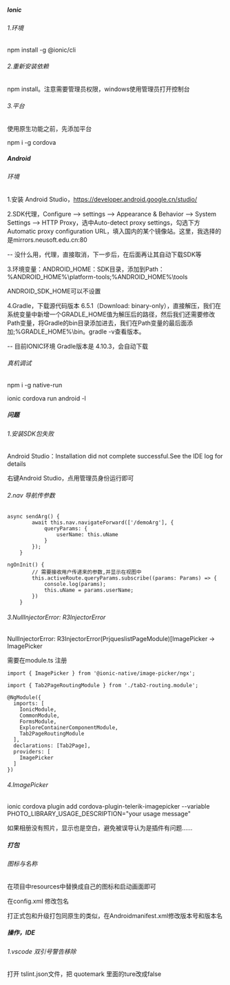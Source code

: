 ##### Ionic

###### 1.环境

npm install -g @ionic/cli



###### 2.重新安装依赖

npm install。注意需要管理员权限，windows使用管理员打开控制台



###### 3.平台

使用原生功能之前，先添加平台

npm i -g cordova





##### Android

###### 环境

1.安装 Android Studio，https://developer.android.google.cn/studio/

2.SDK代理，Configure –> settings –> Appearance & Behavior –> System Settings –> HTTP Proxy，选中Auto-detect proxy settings，勾选下方Automatic proxy configuration URL，填入国内的某个镜像站。这里，我选择的是mirrors.neusoft.edu.cn:80

-- 没什么用，代理，直接取消，下一步后，在后面再让其自动下载SDK等

3.环境变量：ANDROID_HOME：SDK目录，添加到Path：%ANDROID_HOME%\platform-tools;%ANDROID_HOME%\tools

ANDROID_SDK_HOME可以不设置

4.Gradle，下载源代码版本 6.5.1（Download: binary-only），直接解压，我们在系统变量中新增一个GRADLE_HOME值为解压后的路径，然后我们还需要修改Path变量，将Gradle的bin目录添加进去，我们在Path变量的最后面添加;%GRADLE_HOME%\bin。gradle -v查看版本。

-- 目前IONIC环境 Gradle版本是 4.10.3，会自动下载



###### 真机调试

npm i -g native-run

ionic cordova run android -l



##### 问题

###### 1.安装SDK包失败

Android Studio：Installation did not complete successful.See the IDE log for details

右键Android Studio，点用管理员身份运行即可



###### 2.nav 导航传参数

```
async sendArg() {
        await this.nav.navigateForward(['/demoArg'], {
            queryParams: {
                userName: this.uName
            }
        });
    }
```

```
ngOnInit() {
        // 需要接收用户传递来的参数,并显示在视图中
        this.activeRoute.queryParams.subscribe((params: Params) => {
            console.log(params);
            this.uName = params.userName;
        })
    }
```

###### 3.NullInjectorError: R3InjectorError

NullInjectorError: R3InjectorError(PrjqueslistPageModule)[ImagePicker -> ImagePicker

需要在module.ts 注册

```
import { ImagePicker } from '@ionic-native/image-picker/ngx';

import { Tab2PageRoutingModule } from './tab2-routing.module';

@NgModule({
  imports: [
    IonicModule,
    CommonModule,
    FormsModule,
    ExploreContainerComponentModule,
    Tab2PageRoutingModule
  ],
  declarations: [Tab2Page],
  providers: [
    ImagePicker
  ]
})
```



###### 4.ImagePicker

ionic cordova plugin add cordova-plugin-telerik-imagepicker --variable PHOTO_LIBRARY_USAGE_DESCRIPTION="your usage message"

如果相册没有照片，显示也是空白，避免被误导认为是插件有问题......



##### 打包

###### 图标与名称

在项目中resources中替换成自己的图标和启动画面即可

在config.xml 修改包名

打正式包和升级打包同原生的类似，在Androidmanifest.xml修改版本号和版本名



##### 操作，IDE

###### 1.vscode 双引号警告移除

打开 tslint.json文件，把 quotemark 里面的ture改成false




